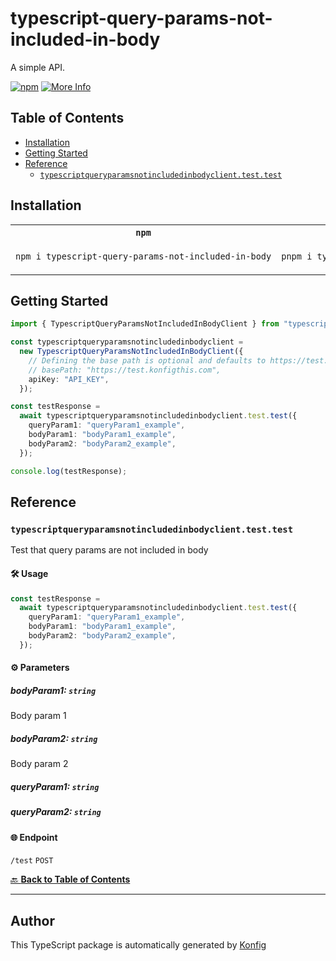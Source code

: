 # typescript-query-params-not-included-in-body<a id="typescript-query-params-not-included-in-body"></a>

A simple API.

[![npm](https://img.shields.io/badge/npm-v1.0.0-blue)](https://www.npmjs.com/package/typescript-query-params-not-included-in-body/v/1.0.0)
[![More Info](https://img.shields.io/badge/More%20Info-Click%20Here-orange)](http://example.com/support)

## Table of Contents<a id="table-of-contents"></a>

<!-- toc -->

- [Installation](#installation)
- [Getting Started](#getting-started)
- [Reference](#reference)
  * [`typescriptqueryparamsnotincludedinbodyclient.test.test`](#typescriptqueryparamsnotincludedinbodyclienttesttest)

<!-- tocstop -->

## Installation<a id="installation"></a>

<table>
<tr>
<th width="292px"><code>npm</code></th>
<th width="293px"><code>pnpm</code></th>
<th width="292px"><code>yarn</code></th>
</tr>
<tr>
<td>

```bash
npm i typescript-query-params-not-included-in-body
```

</td>
<td>

```bash
pnpm i typescript-query-params-not-included-in-body
```

</td>
<td>

```bash
yarn add typescript-query-params-not-included-in-body
```

</td>
</tr>
</table>

## Getting Started<a id="getting-started"></a>

```typescript
import { TypescriptQueryParamsNotIncludedInBodyClient } from "typescript-query-params-not-included-in-body";

const typescriptqueryparamsnotincludedinbodyclient =
  new TypescriptQueryParamsNotIncludedInBodyClient({
    // Defining the base path is optional and defaults to https://test.konfigthis.com
    // basePath: "https://test.konfigthis.com",
    apiKey: "API_KEY",
  });

const testResponse =
  await typescriptqueryparamsnotincludedinbodyclient.test.test({
    queryParam1: "queryParam1_example",
    bodyParam1: "bodyParam1_example",
    bodyParam2: "bodyParam2_example",
  });

console.log(testResponse);
```

## Reference<a id="reference"></a>


### `typescriptqueryparamsnotincludedinbodyclient.test.test`<a id="typescriptqueryparamsnotincludedinbodyclienttesttest"></a>

Test that query params are not included in body

#### 🛠️ Usage<a id="🛠️-usage"></a>

```typescript
const testResponse =
  await typescriptqueryparamsnotincludedinbodyclient.test.test({
    queryParam1: "queryParam1_example",
    bodyParam1: "bodyParam1_example",
    bodyParam2: "bodyParam2_example",
  });
```

#### ⚙️ Parameters<a id="⚙️-parameters"></a>

##### bodyParam1: `string`<a id="bodyparam1-string"></a>

Body param 1

##### bodyParam2: `string`<a id="bodyparam2-string"></a>

Body param 2

##### queryParam1: `string`<a id="queryparam1-string"></a>

##### queryParam2: `string`<a id="queryparam2-string"></a>

#### 🌐 Endpoint<a id="🌐-endpoint"></a>

`/test` `POST`

[🔙 **Back to Table of Contents**](#table-of-contents)

---


## Author<a id="author"></a>
This TypeScript package is automatically generated by [Konfig](https://konfigthis.com)
